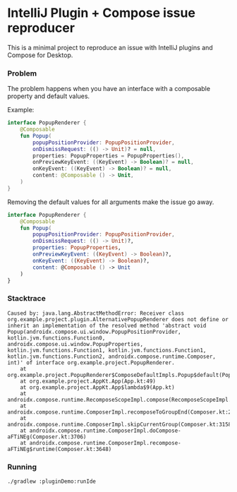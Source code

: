 # IntelliJ Plugin + Compose issue reproducer

This is a minimal project to reproduce an issue with IntelliJ plugins and Compose for Desktop.

### Problem

The problem happens when you have an interface with a composable property and default values.

Example:

```kotlin
interface PopupRenderer {
    @Composable
    fun Popup(
        popupPositionProvider: PopupPositionProvider,
        onDismissRequest: (() -> Unit)? = null,
        properties: PopupProperties = PopupProperties(),
        onPreviewKeyEvent: ((KeyEvent) -> Boolean)? = null,
        onKeyEvent: ((KeyEvent) -> Boolean)? = null,
        content: @Composable () -> Unit,
    )
}
```

Removing the default values for all arguments make the issue go away.

```kotlin
interface PopupRenderer {
    @Composable
    fun Popup(
        popupPositionProvider: PopupPositionProvider,
        onDismissRequest: (() -> Unit)?,
        properties: PopupProperties,
        onPreviewKeyEvent: ((KeyEvent) -> Boolean)?,
        onKeyEvent: ((KeyEvent) -> Boolean)?,
        content: @Composable () -> Unit
    )
}
```

### Stacktrace

```stacktrace
Caused by: java.lang.AbstractMethodError: Receiver class org.example.project.plugin.AlternativePopupRenderer does not define or inherit an implementation of the resolved method 'abstract void Popup(androidx.compose.ui.window.PopupPositionProvider, kotlin.jvm.functions.Function0, androidx.compose.ui.window.PopupProperties, kotlin.jvm.functions.Function1, kotlin.jvm.functions.Function1, kotlin.jvm.functions.Function2, androidx.compose.runtime.Composer, int)' of interface org.example.project.PopupRenderer.
	at org.example.project.PopupRenderer$ComposeDefaultImpls.Popup$default(PopupRenderer.kt:26)
	at org.example.project.AppKt.App(App.kt:49)
	at org.example.project.AppKt.App$lambda$9(App.kt)
	at androidx.compose.runtime.RecomposeScopeImpl.compose(RecomposeScopeImpl.kt:235)
	at androidx.compose.runtime.ComposerImpl.recomposeToGroupEnd(Composer.kt:2838)
	at androidx.compose.runtime.ComposerImpl.skipCurrentGroup(Composer.kt:3158)
	at androidx.compose.runtime.ComposerImpl.doCompose-aFTiNEg(Composer.kt:3706)
	at androidx.compose.runtime.ComposerImpl.recompose-aFTiNEg$runtime(Composer.kt:3648)
```

### Running

```bash
./gradlew :pluginDemo:runIde
```